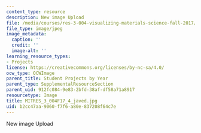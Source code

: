 ```yaml
---
content_type: resource
description: New image Upload
file: /media/courses/res-3-004-visualizing-materials-science-fall-2017/b2cc47aa9060f7f6a80e837208f64c7e_MITRES_3_004F17_4_javed.jpg
file_type: image/jpeg
image_metadata:
  caption: ''
  credit: ''
  image-alt: ''
learning_resource_types:
- Projects
license: https://creativecommons.org/licenses/by-nc-sa/4.0/
ocw_type: OCWImage
parent_title: Student Projects by Year
parent_type: SupplementalResourceSection
parent_uid: 912fc084-9e83-2bfd-38af-df58a71a8917
resourcetype: Image
title: MITRES_3_004F17_4_javed.jpg
uid: b2cc47aa-9060-f7f6-a80e-837208f64c7e
---
```

New image Upload